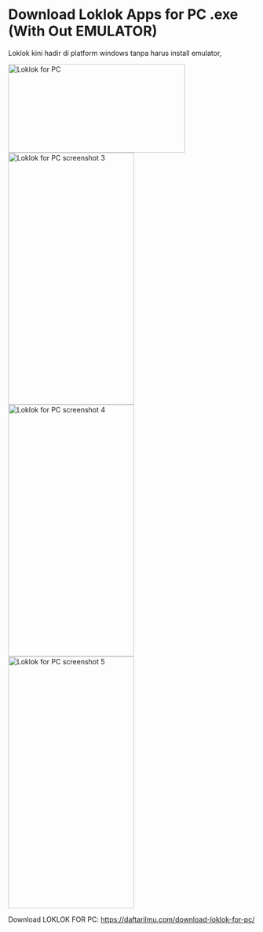 # Download Loklok Apps for PC .exe (With Out EMULATOR)

Loklok kini hadir di platform windows tanpa harus install emulator, 

<div class="screenshots-container">
<div id="lightgallery-container" class="screenshots horizontal-scroll"><a class="screenshot" data-src="https://daftarilmu.com/media/loklok-pc.webp" data-lg-id="6dac3364-f662-49cd-8e7c-67bfedf69398"><img src="https://daftarilmu.com/media/loklok-pc.webp" alt="Loklok for PC " width="360" height="180" /></a> <a class="screenshot" data-src="https://daftarilmu.com/media/loklok-pc-Screenshot.webp" data-lg-id="a19abc9d-c6b5-4f69-8ba0-b3d05d40f8b9"><img class="loaded" src="https://daftarilmu.com/media/loklok-pc-Screenshot.webp" alt="Loklok for PC screenshot 3" width="256" height="512" /></a> <a class="screenshot" data-src="https://daftarilmu.com/media/loklok-pc-Screenshot_2.webp" data-lg-id="0344a9ce-7e01-44e5-a55d-89b7807f50cc"><img class="loaded" src="https://daftarilmu.com/media/loklok-pc-Screenshot_2.webp" alt="Loklok for PC screenshot 4" width="256" height="512" /> </a> <a class="screenshot" data-src="https://daftarilmu.com/media/loklok-pc-Screenshot_3.webp" data-lg-id="ba86ae40-7968-4396-81e6-4ce9b6a8c2b5"><img class="loaded" src="https://daftarilmu.com/media/loklok-pc-Screenshot_3.webp" alt="Loklok for PC screenshot 5" width="256" height="512" /></a></div>
</div>

Download LOKLOK FOR PC: https://daftarilmu.com/download-loklok-for-pc/
